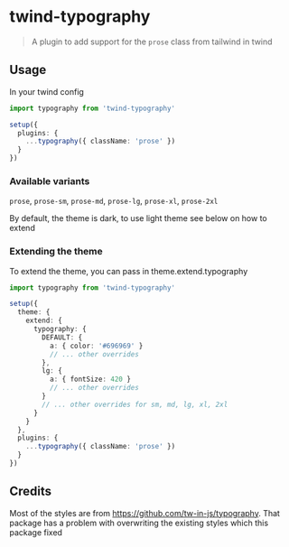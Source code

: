 # twind-typography

> A plugin to add support for the `prose` class from tailwind in twind

## Usage

In your twind config

```ts
import typography from 'twind-typography'

setup({
  plugins: {
    ...typography({ className: 'prose' })
  }
})
```

### Available variants

`prose`, `prose-sm`, `prose-md`, `prose-lg`, `prose-xl`, `prose-2xl`

By default, the theme is dark, to use light theme see below on how to extend

### Extending the theme

To extend the theme, you can pass in theme.extend.typography

```ts
import typography from 'twind-typography'

setup({
  theme: {
    extend: {
      typography: {
        DEFAULT: {
          a: { color: '#696969' }
          // ... other overrides
        },
        lg: {
          a: { fontSize: 420 }
          // ... other overrides
        }
        // ... other overrides for sm, md, lg, xl, 2xl
      }
    }
  },
  plugins: {
    ...typography({ className: 'prose' })
  }
})
```

## Credits

Most of the styles are from https://github.com/tw-in-js/typography. That package has a problem with overwriting the existing styles which this package fixed
